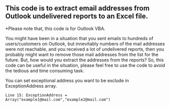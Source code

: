 <h2>This code is to extract email addresses from Outlook undelivered reports to an Excel file.</h2>

*Please note that, this code is for Outlook VBA.

You might have been in a situation that you sent emails to hundreds of users/customers on Outlook, but innevitably numbers of the mail addresses were not reachable, and you received a lot of undelivered reports, then you probably might want to remove those mail addresses from the list for the future. But, how would you extract the addresses from the reports? So, this code can be useful in the situation, please feel free to use the code to avoid the tedious and time consuming task.

You can set exceptional address you want to be exclude in ExceptionAddress array.



`Line 15: ExceptionAddress = Array("example1@mail.com","example2@mail.com")`
